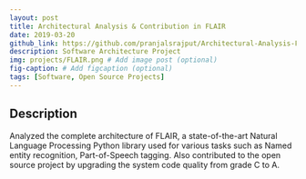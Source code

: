 ```yaml
---
layout: post
title: Architectural Analysis & Contribution in FLAIR
date: 2019-03-20
github_link: https://github.com/pranjalsrajput/Architectural-Analysis-FLAIR
description: Software Architecture Project
img: projects/FLAIR.png # Add image post (optional)
fig-caption: # Add figcaption (optional)
tags: [Software, Open Source Projects]
---
```


## Description
Analyzed the complete architecture of FLAIR, a state-of-the-art Natural Language Processing Python library used for various tasks such as Named entity recognition, Part-of-Speech tagging. Also contributed to the open source project by upgrading the system code quality from grade C to A.



